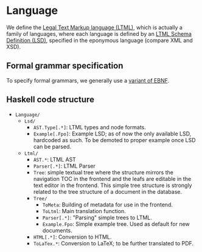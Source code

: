 # Language

We define the [Legal Text Markup language (LTML)](language/ltml.md), which is
actually a family of languages, where each language is defined by an
[LTML Schema Definition (LSD)](language/lsd.md), specified in the eponymous
language (compare XML and XSD).


## Formal grammar specification

To specify formal grammars, we generally use a
[variant of EBNF](language/ebnf.md).


## Haskell code structure

* `Language/`
    * `Lsd/`
        * `AST.Type[.*]`: LTML types and node formats.
        * `Example[.Fpo]`: Example LSD; as of now the only available LSD,
          hardcoded as such.  To be demoted to proper example once LSD can be
          parsed.
    * `Ltml/`
        * `AST.*`: LTML AST
        * `Parser[.*]`: LTML Parser
        * `Tree`: simple textual tree where the structure mirrors the
          navigation TOC in the frontend and the leafs are editable in the
          text editor in the frontend.  This simple tree structure is strongly
          related to the tree structure of a document in the database.
        * `Tree/`
            * `ToMeta`: Building of metadata for use in the frontend.
            * `ToLtml`: Main translation function.
            * `Parser[.*]`: "Parsing" simple trees to LTML.
            * `Example.Fpo`: Simple example tree.  Used as default for new
              documents.
        * `HTML[.*]`: Conversion to HTML.
        * `ToLaTex.*`: Conversion to LaTeX; to be further translated to PDF.
